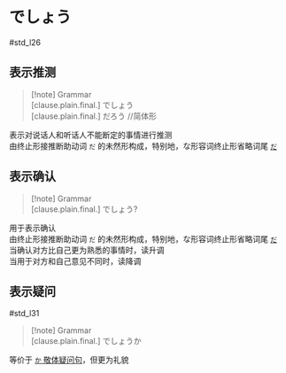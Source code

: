 # でしょう

 #std_l26  

## 表示推测  

> [!note] Grammar  
> [clause.plain.final.] でしょう  
> [clause.plain.final.] だろう //简体形  

表示对说话人和听话人不能断定的事情进行推测  
由终止形接推断助动词 `だ` 的未然形构成，特别地，な形容词终止形省略词尾 [`だ`](だ.md)  

## 表示确认

> [!note] Grammar  
> [clause.plain.final.] でしょう?  

用于表示确认  
由终止形接推断助动词 `だ` 的未然形构成，特别地，な形容词终止形省略词尾 [`だ`](だ.md)  
当确认对方比自己更为熟悉的事情时，读升调  
当用于对方和自己意见不同时，读降调  

## 表示疑问

 #std_l31  

> [!note] Grammar  
> [clause.plain.final.] でしょうか  

等价于 [`か` 敬体疑问句](../4.particle/か.md#终助词表示敬体疑问句)，但更为礼貌  
